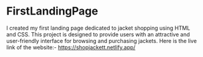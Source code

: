 # FirstLandingPage
I created my first landing page dedicated to jacket shopping using HTML and CSS. This project is designed to provide users with an attractive and user-friendly interface for browsing and purchasing jackets. 
Here is the live link of the website:- https://shopjackett.netlify.app/
